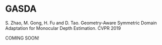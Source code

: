 # GASDA
S. Zhao, M. Gong, H. Fu and D. Tao. Geometry-Aware Symmetric Domain Adaptation for Monocular Depth Estimation. CVPR 2019 

COMING SOON!
